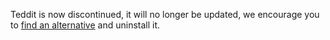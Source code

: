 Teddit is now discontinued, it will no longer be updated, we encourage you to [find an alternative](https://alternativeto.net/software/teddit/?license=opensource) and uninstall it.
